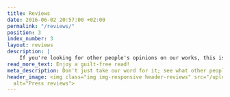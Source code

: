 ```yaml
---
title: Reviews
date: 2016-06-02 20:57:00 +02:00
permalink: "/reviews/"
position: 3
index_number: 3
layout: reviews
description: |
    If you're looking for other people's opinions on our works, this is the place to go: A curated collection of choice press reviews just for you—all responsibly sourced, so you can enjoy them without even a tinge of guilt!
read_more_text: Enjoy a guilt-free read!
meta_description: Don't just take our word for it; see what other people are saying about us and our work! Find press reviews for our video game soundtracks right here!
header_image: <img class="img img-responsive header-reviews" src="/uploads/reviews_header.png"
  alt="Press reviews">
---
```


